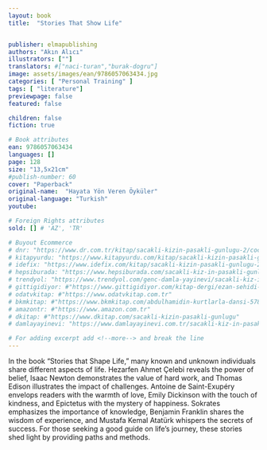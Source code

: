 ```yaml
---
layout: book
title:  "Stories That Show Life"


publisher: elmapublishing
authors: "Akın Alıcı"
illustrators: [""]
translators: #["naci-turan","burak-dogru"]
image: assets/images/ean/9786057063434.jpg
categories: [ "Personal Training" ]
tags: [ "literature"]
previewpage: false
featured: false

children: false
fiction: true

# Book attributes
ean: 9786057063434
languages: []
page: 128
size: "13,5x21cm"
#publish-number: 60
cover: "Paperback"
original-name:  "Hayata Yön Veren Öyküler"
original-language: "Turkish"
youtube:

# Foreign Rights attributes
sold: [] # 'AZ', 'TR'

# Buyout Ecommerce
# dnr: "https://www.dr.com.tr/kitap/sacakli-kizin-pasakli-gunlugu-2/cocuk-ve-genclik/genclik-10-yas/roman-oyku/urunno=0001893059001"
# kitapyurdu: "https://www.kitapyurdu.com/kitap/sacakli-kizin-pasakli-gunlugu-2-/560122.html&filter_name=Sa%C3%A7akl%C4%B1+K%C4%B1z%27%C4%B1n+Pasakl%C4%B1+G%C3%BCnl%C3%BC%C4%9F%C3%BC+2"
# idefix: "https://www.idefix.com/kitap/sacakli-kizin-pasakli-gunlugu-2/cocuk-ve-genclik/genclik-10-yas/roman-oyku/urunno=0001893059001"
# hepsiburada: "https://www.hepsiburada.com/sacakli-kiz-in-pasakli-gunlugu-2-damla-yayinevi-p-HBV000012ER86"
# trendyol: "https://www.trendyol.com/genc-damla-yayinevi/sacakli-kiz-in-pasakli-gunlugu-2-p-54825777"
# gittigidiyor: #"https://www.gittigidiyor.com/kitap-dergi/ezan-sehidi-adnan-menderes_pdp_732728793"
# odatvkitap: #"https://www.odatvkitap.com.tr"
# bkmkitap: #"https://www.bkmkitap.com/abdulhamidin-kurtlarla-dansi-578226"
# amazontr: #"https://www.amazon.com.tr"
# dkitap: #"https://www.dkitap.com/sacakli-kizin-pasakli-gunlugu"
# damlayayinevi: "https://www.damlayayinevi.com.tr/sacakli-kiz-in-pasakli-gunlugu-2-bu-iste-bi-terslik-var"

# For adding excerpt add <!--more--> and break the line
---
```

In the book “Stories that Shape Life,” many
known and unknown individuals share different
aspects of life.
Hezarfen Ahmet Çelebi reveals the power of belief, Isaac Newton demonstrates the value of hard
work, and Thomas Edison illustrates the impact
of challenges. Antoine de Saint-Exupéry envelops
readers with the warmth of love, Emily Dickinson
with the touch of kindness, and Epictetus with
the mystery of happiness. Sokrates emphasizes
the importance of knowledge, Benjamin Franklin
shares the wisdom of experience, and Mustafa
Kemal Atatürk whispers the secrets of success.
For those seeking a good guide on life’s journey,
these stories shed light by providing paths and
methods.
<!--more--> 

